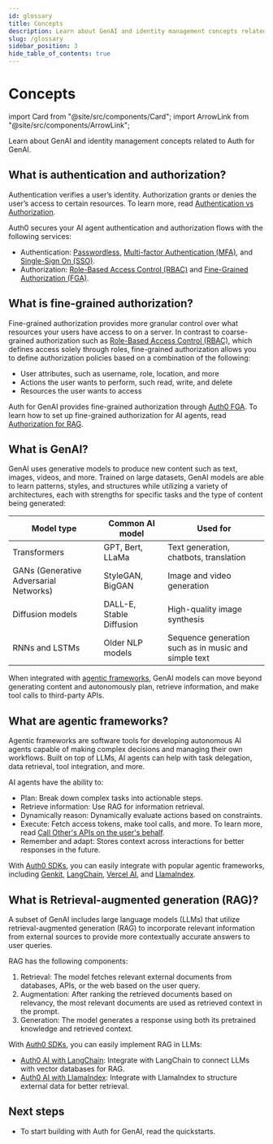 ```yaml
---
id: glossary
title: Concepts
description: Learn about GenAI and identity management concepts related to Auth for GenAI. 
slug: /glossary
sidebar_position: 3
hide_table_of_contents: true
---
```


# Concepts

import Card from "@site/src/components/Card";
import ArrowLink from "@site/src/components/ArrowLink";

Learn about GenAI and identity management concepts related to Auth for GenAI.

## What is authentication and authorization?

Authentication verifies a user’s identity. Authorization grants or denies the user’s access to certain resources. To learn more, read [Authentication vs Authorization](https://auth0.com/docs/get-started/identity-fundamentals/authentication-and-authorization).

Auth0 secures your AI agent authentication and authorization flows with the following services:
- Authentication: [Passwordless](https://auth0.com/docs/authenticate/passwordless/passwordless-with-universal-login), [Multi-factor Authentication (MFA)](https://auth0.com/docs/secure/multi-factor-authentication), and [Single-Sign On (SSO)](https://auth0.com/docs/authenticate/single-sign-on). 
- Authorization: [Role-Based Access Control (RBAC)](https://auth0.com/docs/manage-users/access-control/rbac) and [Fine-Grained Authorization (FGA)](https://docs.fga.dev/fga). 

## What is fine-grained authorization?

Fine-grained authorization provides more granular control over what resources your users have access to on a server. In contrast to coarse-grained authorization such as [Role-Based Access Control (RBAC)](https://auth0.com/docs/manage-users/access-control/rbac), which defines access solely through roles, fine-grained authorization allows you to define authorization policies based on a combination of the following:

- User attributes, such as username, role, location, and more
- Actions the user wants to perform, such read, write, and delete
- Resources the user wants to access

Auth for GenAI provides fine-grained authorization through [Auth0 FGA](https://docs.fga.dev/). To learn how to set up fine-grained authorization for AI agents, read [Authorization for RAG](authorization-for-rag). 

## What is GenAI?

GenAI uses generative models to produce new content such as text, images, videos, and more. Trained on large datasets, GenAI models are able to learn patterns, styles, and structures while utilizing a variety of architectures, each with strengths for specific tasks and the type of content being generated: 

| **Model type** | **Common AI model** | **Used for** | 
|------------|-----------------|----------|
| Transformers | GPT, Bert, LLaMa | Text generation, chatbots, translation | 
| GANs (Generative Adversarial Networks) | StyleGAN, BigGAN | Image and video generation | 
| Diffusion models | DALL-E, Stable Diffusion | High-quality image synthesis | 
| RNNs and LSTMs | Older NLP models | Sequence generation such as in music and simple text |

When integrated with [agentic frameworks](#what-are-agentic-frameworks), GenAI models can move beyond generating content and autonomously plan, retrieve information, and make tool calls to third-party APIs. 

## What are agentic frameworks?

Agentic frameworks are software tools for developing autonomous AI agents capable of making complex decisions and managing their own workflows. Built on top of LLMs, AI agents can help with task delegation, data retrieval, tool integration, and more. 

AI agents have the ability to:
- Plan: Break down complex tasks into actionable steps. 
- Retrieve information: Use RAG for information retrieval. 
- Dynamically reason: Dynamically evaluate actions based on constraints.
- Execute: Fetch access tokens, make tool calls, and more. To learn more, read [Call Other's APIs on the user's behalf](call-others-apis-on-users-behalf).
- Remember and adapt: Stores context across interactions for better responses in the future. 

With [Auth0 SDKs](sdks), you can easily integrate with popular agentic frameworks, including [Genkit](https://firebase.google.com/docs/genkit), [LangChain](https://www.langchain.com/), [Vercel AI](https://sdk.vercel.ai/docs/introduction), and [LlamaIndex](https://www.llamaindex.ai/).

## What is Retrieval-augmented generation (RAG)?

A subset of GenAI includes large language models (LLMs) that utilize retrieval-augmented generation (RAG) to incorporate relevant information from external sources to provide more contextually accurate answers to user queries. 

RAG has the following components:
1. Retrieval: The model fetches relevant external documents from databases, APIs, or the web based on the user query. 
2. Augmentation: After ranking the retrieved documents based on relevancy, the most relevant documents are used as retrieved context in the prompt. 
3. Generation: The model generates a response using both its pretrained knowledge and retrieved context.

With [Auth0 SDKs](sdks), you can easily implement RAG in LLMs:
- [Auth0 AI with LangChain](https://github.com/auth0-lab/auth0-ai-python/tree/main/packages/langchain-auth0-ai): Integrate with LangChain to connect LLMs with vector databases for RAG. 
- [Auth0 AI with LlamaIndex](https://github.com/auth0-lab/auth0-ai-python/tree/main/packages/llama-index-auth0-ai): Integrate with LlamaIndex to structure external data for better retrieval. 

## Next steps

- To start building with Auth for GenAI, read the <ArrowLink text="Get started" href="get-started" newTab={false}/> quickstarts.